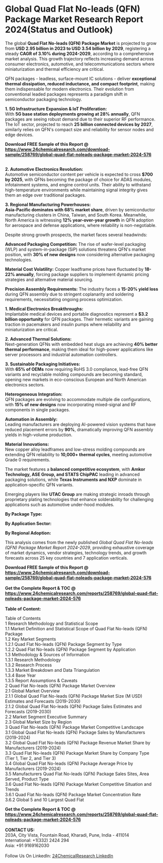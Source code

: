 <h1>Global Quad Flat No-leads (QFN) Package Market Research Report 2024(Status and Outlook)</h1><p>The global <strong>Quad Flat No-leads (QFN) Package Market</strong> is projected to grow from <strong>USD 2.95 billion in 2023 to USD 3.54 billion by 2029</strong>, registering a steady <strong>CAGR of 3.10% during 2024-2029</strong>, according to a comprehensive market analysis. This growth trajectory reflects increasing demand across consumer electronics, automotive, and telecommunications sectors where miniaturization and thermal efficiency are critical.</p><p>QFN packages - leadless, surface-mount IC solutions - deliver <strong>exceptional thermal dissipation, reduced inductance, and compact footprint</strong>, making them indispensable for modern electronics. Their evolution from conventional leaded packages represents a paradigm shift in semiconductor packaging technology.</p><p><strong>1. 5G Infrastructure Expansion &amp; IoT Proliferation:</strong><br>
With <strong>5G base station deployments growing at 28% annually</strong>, QFN packages are seeing robust demand due to their superior RF performance. The IoT sector, projected to reach <strong>25 billion connected devices by 2027</strong>, similarly relies on QFN's compact size and reliability for sensor nodes and edge devices.</p><div><b>Download FREE Sample of this Report @ 
            <a href="https://www.24chemicalresearch.com/download-sample/258769/global-quad-flat-noleads-package-market-2024-576">
            https://www.24chemicalresearch.com/download-sample/258769/global-quad-flat-noleads-package-market-2024-576</a></b></div><br><p><strong>2. Automotive Electronics Revolution:</strong><br>
Automotive semiconductor content per vehicle is expected to cross <strong>$700 by 2025</strong>, with QFNs becoming the package of choice for ADAS modules, infotainment systems, and engine control units. Their ability to withstand high-temperature environments while maintaining signal integrity gives them an edge over traditional packages.</p><p><strong>3. Regional Manufacturing Powerhouses:</strong><br>
<strong>Asia-Pacific dominates with 68% market share</strong>, driven by semiconductor manufacturing clusters in China, Taiwan, and South Korea. Meanwhile, North America is witnessing <strong>12% year-over-year growth</strong> in QFN adoption for aerospace and defense applications, where reliability is non-negotiable.</p><p>Despite strong growth prospects, the market faces several headwinds:</p><p><strong>Advanced Packaging Competition:</strong> The rise of wafer-level packaging (WLP) and system-in-package (SiP) solutions threatens QFN's market position, with <strong>30% of new designs</strong> now considering alternative packaging technologies.</p><p><strong>Material Cost Volatility:</strong> Copper leadframe prices have fluctuated by <strong>18-22% annually</strong>, forcing package suppliers to implement dynamic pricing strategies and alternative material sourcing.</p><p><strong>Precision Assembly Requirements:</strong> The industry faces a <strong>15-20% yield loss</strong> during QFN assembly due to stringent coplanarity and soldering requirements, necessitating ongoing process optimization.</p><p><strong>1. Medical Electronics Breakthroughs:</strong><br>
Implantable medical devices and portable diagnostics represent a <strong>$3.2 billion opportunity</strong> for QFN packages. Their hermetic variants are gaining traction in pacemakers and insulin pumps where reliability and miniaturization are critical.</p><p><strong>2. Advanced Thermal Solutions:</strong><br>
Next-generation QFNs with embedded heat slugs are achieving <strong>40% better thermal performance</strong>, making them ideal for high-power applications like server processors and industrial automation controllers.</p><p><strong>3. Sustainable Packaging Initiatives:</strong><br>
With <strong>65% of OEMs</strong> now requiring RoHS 3.0 compliance, lead-free QFN variants and recyclable molding compounds are becoming standard, opening new markets in eco-conscious European and North American electronics sectors.</p><p><strong>Heterogeneous Integration:</strong><br>
	QFN packages are evolving to accommodate multiple die configurations, with <strong>15% of new designs</strong> now incorporating mixed-signal and RF components in single packages.</p><p><strong>Automation in Assembly:</strong><br>
	Leading manufacturers are deploying AI-powered vision systems that have reduced placement errors by <strong>90%</strong>, dramatically improving QFN assembly yields in high-volume production.</p><p><strong>Material Innovations:</strong><br>
	New copper alloy leadframes and low-stress molding compounds are extending QFN reliability to <strong>10,000+ thermal cycles</strong>, meeting automotive Grade 0 requirements.</p><p>The market features a <strong>balanced competitive ecosystem</strong>, with <strong>Amkor Technology, ASE Group, and STATS ChipPAC</strong> leading in advanced packaging solutions, while <strong>Texas Instruments and NXP</strong> dominate in application-specific QFN variants.</p><p>Emerging players like <strong>UTAC Group</strong> are making strategic inroads through proprietary plating technologies that enhance solderability for challenging applications such as automotive under-hood modules.</p><p><strong>By Package Type:</strong></p><p><strong>By Application Sector:</strong></p><p><strong>By Regional Adoption:</strong></p><p>This analysis comes from the newly published <em>Global Quad Flat No-leads (QFN) Package Market Report 2024-2029</em>, providing exhaustive coverage of market dynamics, vendor strategies, technology trends, and growth forecasts across 25 key countries and 7 application verticals.</p><div><b>Download FREE Sample of this Report @ 
            <a href="https://www.24chemicalresearch.com/download-sample/258769/global-quad-flat-noleads-package-market-2024-576">
            https://www.24chemicalresearch.com/download-sample/258769/global-quad-flat-noleads-package-market-2024-576</a></b></div><br><div><b>Get the Complete Report & TOC @ 
            <a href="https://www.24chemicalresearch.com/reports/258769/global-quad-flat-noleads-package-market-2024-576">
            https://www.24chemicalresearch.com/reports/258769/global-quad-flat-noleads-package-market-2024-576</a></b></div><br>
            <b>Table of Content:</b><p>Table of Contents<br />
1 Research Methodology and Statistical Scope<br />
1.1 Market Definition and Statistical Scope of Quad Flat No-leads (QFN) Package<br />
1.2 Key Market Segments<br />
1.2.1 Quad Flat No-leads (QFN) Package Segment by Type<br />
1.2.2 Quad Flat No-leads (QFN) Package Segment by Application<br />
1.3 Methodology & Sources of Information<br />
1.3.1 Research Methodology<br />
1.3.2 Research Process<br />
1.3.3 Market Breakdown and Data Triangulation<br />
1.3.4 Base Year<br />
1.3.5 Report Assumptions & Caveats<br />
2 Quad Flat No-leads (QFN) Package Market Overview<br />
2.1 Global Market Overview<br />
2.1.1 Global Quad Flat No-leads (QFN) Package Market Size (M USD) Estimates and Forecasts (2019-2030)<br />
2.1.2 Global Quad Flat No-leads (QFN) Package Sales Estimates and Forecasts (2019-2030)<br />
2.2 Market Segment Executive Summary<br />
2.3 Global Market Size by Region<br />
3 Quad Flat No-leads (QFN) Package Market Competitive Landscape<br />
3.1 Global Quad Flat No-leads (QFN) Package Sales by Manufacturers (2019-2024)<br />
3.2 Global Quad Flat No-leads (QFN) Package Revenue Market Share by Manufacturers (2019-2024)<br />
3.3 Quad Flat No-leads (QFN) Package Market Share by Company Type (Tier 1, Tier 2, and Tier 3)<br />
3.4 Global Quad Flat No-leads (QFN) Package Average Price by Manufacturers (2019-2024)<br />
3.5 Manufacturers Quad Flat No-leads (QFN) Package Sales Sites, Area Served, Product Type<br />
3.6 Quad Flat No-leads (QFN) Package Market Competitive Situation and Trends<br />
3.6.1 Quad Flat No-leads (QFN) Package Market Concentration Rate<br />
3.6.2 Global 5 and 10 Largest Quad Flat</p><div><b>Get the Complete Report & TOC @ 
            <a href="https://www.24chemicalresearch.com/reports/258769/global-quad-flat-noleads-package-market-2024-576">
            https://www.24chemicalresearch.com/reports/258769/global-quad-flat-noleads-package-market-2024-576</a></b></div><br><b>CONTACT US:</b><br>
            203A, City Vista, Fountain Road, Kharadi, Pune, India - 411014<br>
            International: +1(332) 2424 294<br>
            Asia: +91 9169162030 <br><br>
            Follow Us On LinkedIn: <a href="https://www.linkedin.com/company/24chemicalresearch/">24ChemicalResearch LinkedIn</a>